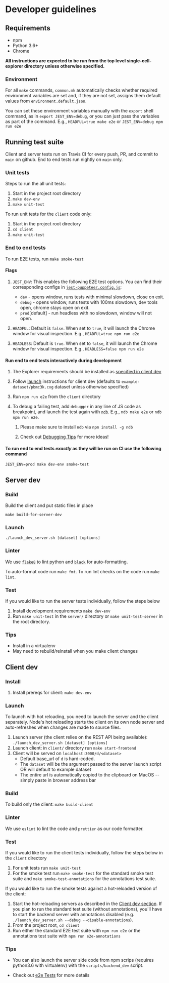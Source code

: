 # Developer guidelines

## Requirements

- npm
- Python 3.6+
- Chrome

**All instructions are expected to be run from the top level single-cell-explorer directory unless otherwise specified.**

### Environment

For all `make` commands, `common.mk` automatically checks whether required environment variables are set and, if they are not set, assigns them default values from `environment.default.json`.

You can set these environment variables manually with the `export` shell command, as in `export JEST_ENV=debug`, or you can just pass the variables as part of the command. E.g., `HEADFUL=true make e2e` or `JEST_ENV=debug npm run e2e`

## Running test suite

Client and server tests run on Travis CI for every push, PR, and commit to `main` on github. End to end tests run nightly on `main` only.

### Unit tests

Steps to run the all unit tests:

1. Start in the project root directory
1. `make dev-env`
1. `make unit-test`

To run unit tests for the `client` code only:

1. Start in the project root directory
1. `cd client`
1. `make unit-test`

### End to end tests

To run E2E tests, run `make smoke-test`

#### Flags

1. `JEST_ENV`: This enables the following E2E test options. You can find their corresponding configs in [`jest-puppeteer.config.js`](../client/jest-puppeteer.config.js):

   - `dev` - opens window, runs tests with minimal slowdown, close on exit.
   - `debug` - opens window, runs tests with 100ms slowdown, dev tools open, chrome stays open on exit.
   - `prod`[default] - run headless with no slowdown, window will not open.

2. `HEADFUL`: Default is `false`. When set to `true`, it will launch the Chrome window for visual inspection. E.g., `HEADFUL=true npm run e2e`

3. `HEADLESS`: Default is `true`. When set to `false`, it will launch the Chrome window for visual inspection. E.g., `HEADLESS=false npm run e2e`

#### Run end to end tests interactively during development

1. The Explorer requirements should be installed as [specified in client dev](#install)

1. Follow [launch](#launch) instructions for client dev (defaults to `example-dataset/pbmc3k.cxg` dataset unless otherwise specified)

1. Run `npm run e2e` from the `client` directory

1. To debug a failing test, add `debugger` in any line of JS code as breakpoint, and launch the test again with [`ndb`](https://github.com/GoogleChromeLabs/ndb). E.g., `ndb make e2e` or `ndb npm run e2e`.

   1. Please make sure to install `ndb` via `npm install -g ndb`

   1. Check out [Debugging Tips](e2e_tests.md#debugging-tips) for more ideas!

#### To run end to end tests _exactly_ as they will be run on CI use the following command

```shell
JEST_ENV=prod make dev-env smoke-test
```

## Server dev

### Build

Build the client and put static files in place

```make build-for-server-dev```

### Launch

```./launch_dev_server.sh [dataset] [options]```

### Linter

We use [`flake8`](https://github.com/PyCQA/flake8) to lint python and [`black`](https://pypi.org/project/black/) for auto-formatting.

To auto-format code run `make fmt`. To run lint checks on the code run `make lint`.

### Test

If you would like to run the server tests individually, follow the steps below

1. Install development requirements `make dev-env`
1. Run `make unit-test` in the `server/` directory or `make unit-test-server` in the root directory.

### Tips

- Install in a virtualenv
- May need to rebuild/reinstall when you make client changes

## Client dev

### Install

1. Install prereqs for client: `make dev-env`

### Launch

To launch with hot reloading, you need to launch the server and the client separately. Node's hot reloading starts the client on its own node server and auto-refreshes when changes are made to source files.

1. Launch server (the client relies on the REST API being available): `./launch_dev_server.sh [dataset] [options]`
2. Launch client: in `client/` directory run `make start-frontend`
3. Client will be served on `localhost:3000/d/<dataset>`
   - Default base_url of `d` is hard-coded.
   - The `dataset` will be the argument passed to the server launch script OR will default to example dataset
   - The entire url is automatically copied to the clipboard on MacOS -- simply paste in browser address bar

### Build

To build only the client: `make build-client`

### Linter

We use `eslint` to lint the code and `prettier` as our code formatter.

### Test

If you would like to run the client tests individually, follow the steps below in the `client` directory

1. For unit tests run `make unit-test`
1. For the smoke test run `make smoke-test` for the standard smoke test suite and `make smoke-test-annotations` for the annotations test suite.

If you would like to run the smoke tests against a hot-reloaded version of the client:

1. Start the hot-reloading servers as described in the [Client dev section](#client-dev). If you plan to run the standard test suite (without annotations), you'll have to start the backend server with annotations disabled (e.g. `./launch_dev_server.sh --debug --disable-annotations`).
1. From the project root, `cd client`
1. Run either the standard E2E test suite with `npm run e2e` or the annotations test suite with `npm run e2e-annotations`

### Tips

- You can also launch the server side code from npm scrips (requires python3.6 with virtualenv) with the `scripts/backend_dev` script.

- Check out [e2e Tests](e2e_tests.md) for more details
